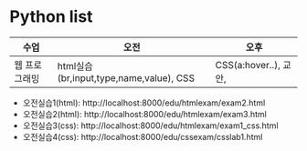 # Python list

| 수업          | 오전                                    | 오후                  |
| ------------- | --------------------------------------- | --------------------- |
| 웹 프로그래밍 | html실습(br,input,type,name,value), CSS | CSS(a:hover..), 교안, |

* 오전실습1(html): http://localhost:8000/edu/htmlexam/exam2.html
* 오전실습2(html): http://localhost:8000/edu/htmlexam/exam3.html
* 오전실습3(css): http://localhost:8000/edu/htmlexam/exam1_css.html
* 오전실습4(css): http://localhost:8000/edu/cssexam/csslab1.html
